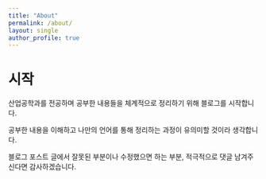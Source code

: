 ```yaml
---
title: "About"
permalink: /about/
layout: single
author_profile: true
---
```


# 시작

산업공학과를 전공하며 공부한 내용들을 체계적으로 정리하기 위해 블로그를 시작합니다.

공부한 내용을 이해하고 나만의 언어를 통해 정리하는 과정이 유의미할 것이라 생각합니다.

블로그 포스트 글에서 잘못된 부분이나 수정했으면 하는 부분, 적극적으로 댓글 남겨주신다면 감사하겠습니다.
